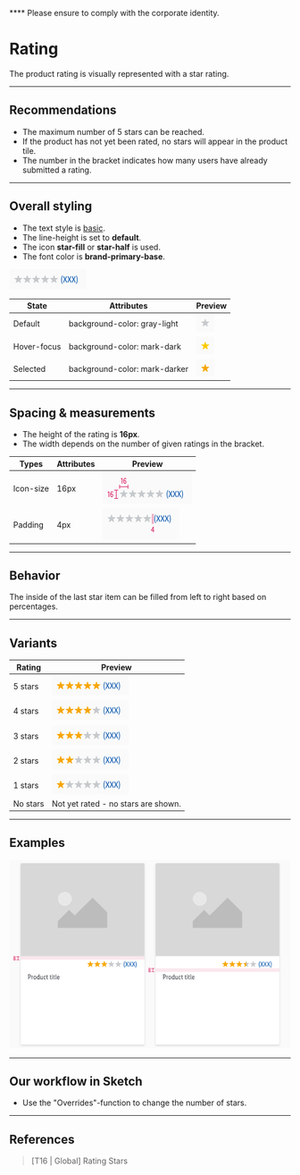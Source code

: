 ****<AlertInfo alertHeadline="Modifiable">
Please ensure to comply with the corporate identity.
</AlertInfo>

# Rating

The product rating is visually represented with a star rating.

---

## Recommendations

- The maximum number of 5 stars can be reached.
- If the product has not yet been rated, no stars will appear in the product tile.
- The number in the bracket indicates how many users have already submitted a rating.

---

## Overall styling

- The text style is [basic](../../General/Typography/Typography.md#basic).
- The line-height is set to **default**.
- The icon **star-fill** or **star-half** is used.
- The font color is **brand-primary-base**.

![rating](assets/rating@1x.png)

State | Attributes | Preview
---------|----------|---------
 Default | background-color: gray-light | ![rating-default](assets/states/star-default@1x.png)
 Hover-focus | background-color: mark-dark | ![rating-hover-focus](assets/states/star-hover-focus@1x.png)
 Selected | background-color: mark-darker  | ![rating-selected](assets/states/star-selected@1x.png)

---

## Spacing & measurements

- The height of the rating is **16px**.
- The width depends on the number of given ratings in the bracket.

| Types | Attributes | Preview |
|---|---|---|
| Icon-size | 16px | ![icon-size](assets/measurements/star-size@1x.png) |
| Padding | 4px| ![padding](assets/measurements/padding@1x.png) |

---

## Behavior

The inside of the last star item can be filled from left to right based on percentages.

---

## Variants

| Rating |  Preview |
|---|---|
| 5 stars |![star 5](assets/rating/star-5@1x.png)|
| 4 stars |![star 4](assets/rating/star-4@1x.png)|
| 3 stars |![star 3](assets/rating/star-3@1x.png)|
| 2 stars |![star 2](assets/rating/star-2@1x.png)|
| 1 stars |![star 1](assets/rating/star-1@1x.png)|
| No stars | Not yet rated - no stars are shown. |

---

## Examples

![position](assets/example-rating@1x.png)

---

## Our workflow in Sketch

- Use the "Overrides"-function to change the number of stars.

---

## References

> [T16 | Global] Rating Stars
